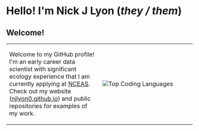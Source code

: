# Hello! I'm Nick J Lyon (_they / them_)
 
## Welcome!

<table style="width:100%">
<tr>
<td style="width:50%">

Welcome to my GitHub profile! I'm an early career data scientist with significant ecology experience that I am currently applying at [NCEAS](https://www.nceas.ucsb.edu/). Check out my website ([njlyon0.github.io](https://njlyon0.github.io/)) and public repositories for examples of my work.

</td>
<td style="width:50%">

![Top Coding Languages](https://github-readme-stats.vercel.app/api/top-langs/?username=njlyon0&langs_count=8&theme=radical&layout=compact)

</td>
</tr>
</table>

<!--
**njlyon0/njlyon0** is a ✨ _special_ ✨ repository because its `README.md` (this file) appears on your GitHub profile.

- Emoji dictionary: https://gist.github.com/rxaviers/7360908

Here are some ideas to get you started:

- 🔭 I’m currently working on ...
- 🌱 I’m currently learning ...
- 👯 I’m looking to collaborate on ...
- 📫 How to reach me: ...
- ⚡ Fun fact: ...
-->
